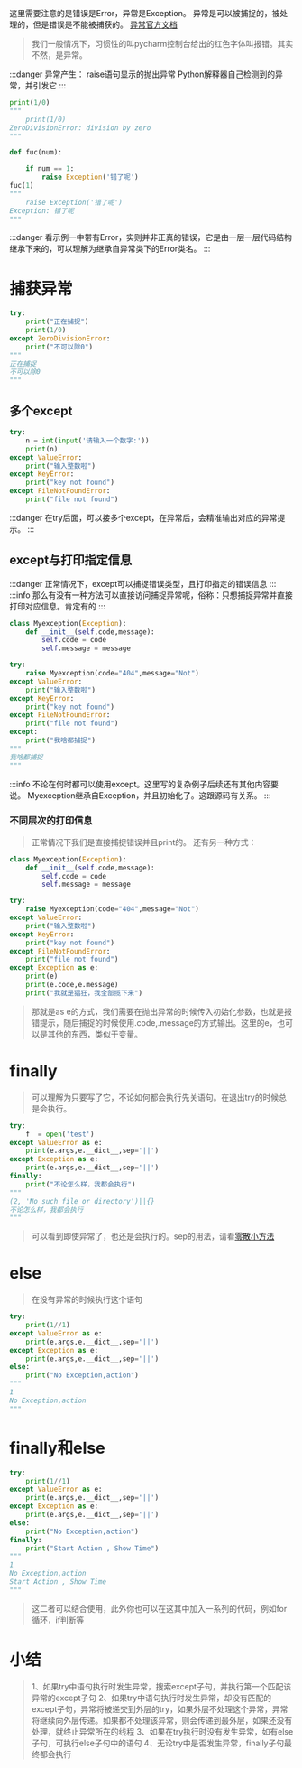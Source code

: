 这里需要注意的是错误是Error，异常是Exception。
异常是可以被捕捉的，被处理的，但是错误是不能被捕获的。
[异常官方文档](https://docs.python.org/3/library/exceptions.html)
> 我们一般情况下，习惯性的叫pycharm控制台给出的红色字体叫报错。其实不然，是异常。

:::danger
异常产生：
raise语句显示的抛出异常
Python解释器自己检测到的异常，并引发它
:::
```python
print(1/0)
"""
	print(1/0)
ZeroDivisionError: division by zero
"""
```
```python
def fuc(num):

    if num == 1:
        raise Exception('错了呢')
fuc(1)
"""
    raise Exception('错了呢')
Exception: 错了呢
"""
```
:::danger
看示例一中带有Error，实则并非正真的错误，它是由一层一层代码结构继承下来的，可以理解为继承自异常类下的Error类名。
:::
# 捕获异常
```python
try:
    print("正在捕捉")
    print(1/0)
except ZeroDivisionError:
    print("不可以除0")
"""
正在捕捉
不可以除0
"""
```
## 多个except
```python
try:
    n = int(input('请输入一个数字:'))
    print(n)
except ValueError:
    print("输入整数啦")
except KeyError:
    print("key not found")
except FileNotFoundError:
    print("file not found")
```
:::danger
在try后面，可以接多个except，在异常后，会精准输出对应的异常提示。
:::
## except与打印指定信息
:::danger
正常情况下，except可以捕捉错误类型，且打印指定的错误信息
:::
:::info
那么有没有一种方法可以直接访问捕捉异常呢，俗称：只想捕捉异常并直接打印对应信息。肯定有的
:::
```python
class Myexception(Exception):
    def __init__(self,code,message):
        self.code = code
        self.message = message

try:
    raise Myexception(code="404",message="Not")
except ValueError:
    print("输入整数啦")
except KeyError:
    print("key not found")
except FileNotFoundError:
    print("file not found")
except:
    print("我啥都捕捉")
"""
我啥都捕捉
"""
```
:::info
不论在何时都可以使用except。这里写的复杂例子后续还有其他内容要说。
Myexception继承自Exception，并且初始化了。这跟源码有关系。
:::
### 不同层次的打印信息
> 正常情况下我们是直接捕捉错误并且print的。
> 还有另一种方式：

```python
class Myexception(Exception):
    def __init__(self,code,message):
        self.code = code
        self.message = message

try:
    raise Myexception(code="404",message="Not")
except ValueError:
    print("输入整数啦")
except KeyError:
    print("key not found")
except FileNotFoundError:
    print("file not found")
except Exception as e:
    print(e)
    print(e.code,e.message)
    print("我就是猖狂，我全部揽下来")
```
> 那就是as e的方式，我们需要在抛出异常的时候传入初始化参数，也就是报错提示，随后捕捉的时候使用.code,.message的方式输出。这里的e，也可以是其他的东西，类似于变量。

# finally
> 可以理解为只要写了它，不论如何都会执行先关语句。在退出try的时候总是会执行。

```python
try:
    f  = open('test')
except ValueError as e:
    print(e.args,e.__dict__,sep='||')
except Exception as e:
    print(e.args,e.__dict__,sep='||')
finally:
    print("不论怎么样，我都会执行")
"""
(2, 'No such file or directory')||{}
不论怎么样，我都会执行
"""
```
> 可以看到即使异常了，也还是会执行的。sep的用法，请看[零散小方法](https://www.yuque.com/docs/share/864f1b44-8931-42d1-8881-33db0765787e?#) 

# else
> 在没有异常的时候执行这个语句

```python
try:
    print(1//1)
except ValueError as e:
    print(e.args,e.__dict__,sep='||')
except Exception as e:
    print(e.args,e.__dict__,sep='||')
else:
    print("No Exception,action")
"""
1
No Exception,action
"""
```
# finally和else
```python
try:
    print(1//1)
except ValueError as e:
    print(e.args,e.__dict__,sep='||')
except Exception as e:
    print(e.args,e.__dict__,sep='||')
else:
    print("No Exception,action")
finally:
    print("Start Action , Show Time")
"""
1
No Exception,action
Start Action , Show Time
"""
```
> 这二者可以结合使用，此外你也可以在这其中加入一系列的代码，例如for循环，if判断等

# 小结
> 1、如果try中语句执行时发生异常，搜索except子句，并执行第一个匹配该异常的except子句
> 2、如果try中语句执行时发生异常，却没有匹配的except子句，异常将被递交到外层的try，如果外层不处理这个异常，异常将继续向外层传递。如果都不处理该异常，则会传递到最外层，如果还没有处理，就终止异常所在的线程
> 3、如果在try执行时没有发生异常，如有else子句，可执行else子句中的语句
> 4、无论try中是否发生异常，finally子句最终都会执行

